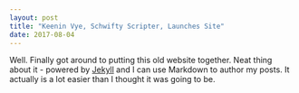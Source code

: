 ```yaml
---
layout: post
title: "Keenin Vye, Schwifty Scripter, Launches Site"
date: 2017-08-04
---
```


Well. Finally got around to putting this old website together. Neat thing about it - powered by [Jekyll](http://jekyllrb.com) and I can use Markdown to author my posts. It actually is a lot easier than I thought it was going to be.
